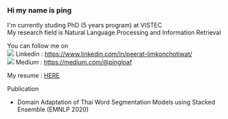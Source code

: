### Hi my name is ping 
I'm currently studing PhD (5 years program) at VISTEC <br>
My research field is Natural Language Processing and Information Retrieval <br>

You can follow me on<br>
<img src="https://img.icons8.com/fluent/16/000000/linkedin.png"/> Linkedin : https://www.linkedin.com/in/peerat-limkonchotiwat/ <br>
<img src="https://img.icons8.com/ios-filled/16/000000/medium-new.png"/> Medium : https://medium.com/@pingloaf <br>

My resume : <a href="https://www.canva.com/design/DAD_PhIrk_s/dOK7uyn37C3xwEvvX-CMow/view?utm_content=DAD_PhIrk_s&utm_campaign=designshare&utm_medium=link&utm_source=sharebutton">HERE</a> <br>

Publication <br>
- Domain Adaptation of Thai Word Segmentation Models using Stacked Ensemble (EMNLP 2020) 

<br>

<!--
**mrpeerat/mrpeerat** is a ✨ _special_ ✨ repository because its `README.md` (this file) appears on your GitHub profile.

Here are some ideas to get you started:

- 🔭 I’m currently working on ...
- 🌱 I’m currently learning ...
- 👯 I’m looking to collaborate on ...
- 🤔 I’m looking for help with ...
- 💬 Ask me about ...
- 📫 How to reach me: ...
- 😄 Pronouns: ...
- ⚡ Fun fact: ...
-->
